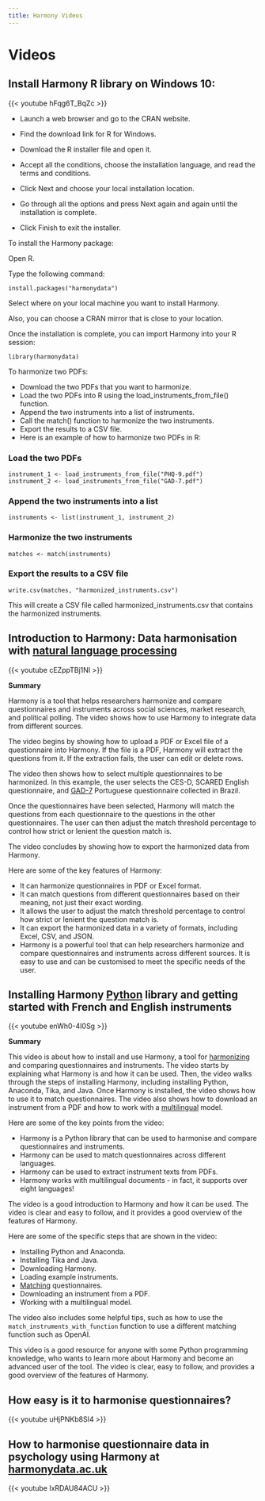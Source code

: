 ```yaml
---
title: Harmony Videos
---
```


# Videos

## Install Harmony R library on Windows 10:

{{< youtube hFqg6T_BqZc >}}

* Launch a web browser and go to the CRAN website.

* Find the download link for R for Windows.
* Download the R installer file and open it.

* Accept all the conditions, choose the installation language, and read the terms and conditions.

* Click Next and choose your local installation location.

* Go through all the options and press Next again and again until the installation is complete.

* Click Finish to exit the installer.

To install the Harmony package:

Open R.

Type the following command:

```
install.packages("harmonydata")
```

Select where on your local machine you want to install Harmony.

Also, you can choose a CRAN mirror that is close to your location.

Once the installation is complete, you can import Harmony into your R session:

```
library(harmonydata)
```

To harmonize two PDFs:

* Download the two PDFs that you want to harmonize.
* Load the two PDFs into R using the load_instruments_from_file() function.
* Append the two instruments into a list of instruments.
* Call the match() function to harmonize the two instruments.
* Export the results to a CSV file.
* Here is an example of how to harmonize two PDFs in R:


### Load the two PDFs
```
instrument_1 <- load_instruments_from_file("PHQ-9.pdf")
instrument_2 <- load_instruments_from_file("GAD-7.pdf")
```
### Append the two instruments into a list
```
instruments <- list(instrument_1, instrument_2)
```
### Harmonize the two instruments
```
matches <- match(instruments)
```

### Export the results to a CSV file

```
write.csv(matches, "harmonized_instruments.csv")
```
This will create a CSV file called harmonized_instruments.csv that contains the harmonized instruments.



## Introduction to Harmony: Data harmonisation with [natural language processing](https://naturallanguageprocessing.com/)

{{< youtube cEZppTBj1NI >}}

**Summary**

Harmony is a tool that helps researchers harmonize and compare questionnaires and instruments across social sciences, market research, and political polling. The video shows how to use Harmony to integrate data from different sources.

The video begins by showing how to upload a PDF or Excel file of a questionnaire into Harmony. If the file is a PDF, Harmony will extract the questions from it. If the extraction fails, the user can edit or delete rows.

The video then shows how to select multiple questionnaires to be harmonized. In this example, the user selects the CES-D, SCARED English questionnaire, and [GAD-7](https://adaa.org/sites/default/files/GAD-7_Anxiety-updated_0.pdf) Portuguese questionnaire collected in Brazil.

Once the questionnaires have been selected, Harmony will match the questions from each questionnaire to the questions in the other questionnaires. The user can then adjust the match threshold percentage to control how strict or lenient the question match is.

The video concludes by showing how to export the harmonized data from Harmony.

Here are some of the key features of Harmony:

* It can harmonize questionnaires in PDF or Excel format.
* It can match questions from different questionnaires based on their meaning, not just their exact wording.
* It allows the user to adjust the match threshold percentage to control how strict or lenient the question match is.
* It can export the harmonized data in a variety of formats, including Excel, CSV, and JSON.
* Harmony is a powerful tool that can help researchers harmonize and compare questionnaires and instruments across different sources. It is easy to use and can be customised to meet the specific needs of the user.

## Installing Harmony [Python](https://www.python.org/) library and getting started with French and English instruments

{{< youtube enWh0-4I0Sg >}}

**Summary**

This video is about how to install and use Harmony, a tool for [harmonizing](https://harmonydata.ac.uk/back-to-the-future-retrospectively-harmonizing-questionnaire-data) and comparing questionnaires and instruments. The video starts by explaining what Harmony is and how it can be used. Then, the video walks through the steps of installing Harmony, including installing Python, Anaconda, Tika, and Java. Once Harmony is installed, the video shows how to use it to match questionnaires. The video also shows how to download an instrument from a PDF and how to work with a [multilingual](https://fastdatascience.com/multilingual-natural-language-processing/) model.

Here are some of the key points from the video:

* Harmony is a Python library that can be used to harmonise and compare questionnaires and instruments.
* Harmony can be used to match questionnaires across different languages.
* Harmony can be used to extract instrument texts from PDFs.
* Harmony works with multilingual documents - in fact, it supports over eight languages!

The video is a good introduction to Harmony and how it can be used. The video is clear and easy to follow, and it provides a good overview of the features of Harmony.

Here are some of the specific steps that are shown in the video:

* Installing Python and Anaconda.
* Installing Tika and Java.
* Downloading Harmony.
* Loading example instruments.
* [Matching](https://harmonydata.ac.uk/semantic-text-matching-with-deep-learning-transformer-models) questionnaires.
* Downloading an instrument from a PDF.
* Working with a multilingual model.
  
The video also includes some helpful tips, such as how to use the `match_instruments_with_function` function to use a different matching function such as OpenAI.

This video is a good resource for anyone with some Python programming knowledge, who wants to learn more about Harmony and become an advanced user of the tool. The video is clear, easy to follow, and provides a good overview of the features of Harmony.

## How easy is it to harmonise questionnaires?

{{< youtube uHjPNKb8SI4 >}}

## How to harmonise questionnaire data in psychology using Harmony at [harmonydata.ac.uk](https://harmonydata.ac.uk)

{{< youtube IxRDAU84ACU >}}


